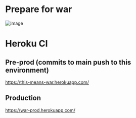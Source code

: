 # Prepare for war
![image](https://user-images.githubusercontent.com/13035175/126040605-7a2e30dd-3bc8-4b47-beed-86da744597a2.png)

# Heroku CI 
## Pre-prod (commits to main push to this environment)
https://this-means-war.herokuapp.com/

## Production
https://war-prod.herokuapp.com/
